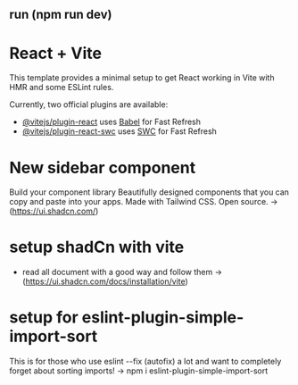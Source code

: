 ## run  (npm run dev)

# React + Vite

This template provides a minimal setup to get React working in Vite with HMR and some ESLint rules.

Currently, two official plugins are available:

- [@vitejs/plugin-react](https://github.com/vitejs/vite-plugin-react/blob/main/packages/plugin-react/README.md) uses [Babel](https://babeljs.io/) for Fast Refresh
- [@vitejs/plugin-react-swc](https://github.com/vitejs/vite-plugin-react-swc) uses [SWC](https://swc.rs/) for Fast Refresh


# New sidebar component
Build your component library
Beautifully designed components that you can copy and paste into your apps. Made with Tailwind CSS. Open source.
-> (https://ui.shadcn.com/)

# setup shadCn with vite
  
 * read all document with a good way and follow them 
-> (https://ui.shadcn.com/docs/installation/vite)

# setup for eslint-plugin-simple-import-sort
This is for those who use eslint --fix (autofix) a lot and want to completely forget about sorting imports!
-> npm i eslint-plugin-simple-import-sort